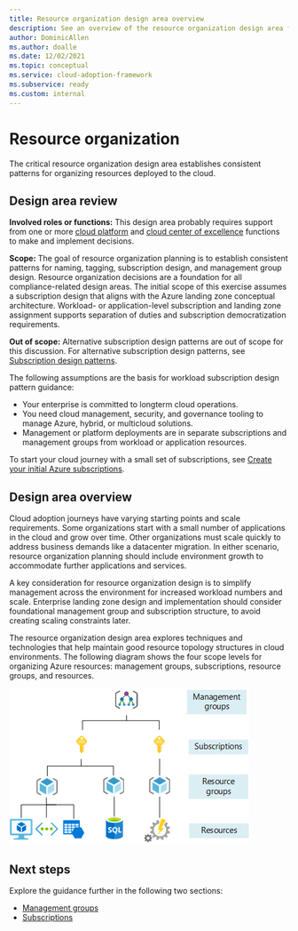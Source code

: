 ```yaml
---
title: Resource organization design area overview
description: See an overview of the resource organization design area for cloud deployments.
author: DominicAllen
ms.author: doalle
ms.date: 12/02/2021
ms.topic: conceptual
ms.service: cloud-adoption-framework
ms.subservice: ready
ms.custom: internal
---
```


# Resource organization

The critical resource organization design area establishes consistent patterns for organizing resources deployed to the cloud.

## Design area review

**Involved roles or functions:** This design area probably requires support from one or more [cloud platform](../../../organize/cloud-platform.md) and [cloud center of excellence](../../../organize/cloud-center-of-excellence.md) functions to make and implement decisions.

**Scope:** The goal of resource organization planning is to establish consistent patterns for naming, tagging, subscription design, and management group design. Resource organization decisions are a foundation for all compliance-related design areas. The initial scope of this exercise assumes a subscription design that aligns with the Azure landing zone conceptual architecture. Workload- or application-level subscription and landing zone assignment supports separation of duties and subscription democratization requirements.

**Out of scope:** Alternative subscription design patterns are out of scope for this discussion. For alternative subscription design patterns, see [Subscription design patterns](../../../decision-guides/subscriptions/index.md).

The following assumptions are the basis for workload subscription design pattern guidance:

- Your enterprise is committed to longterm cloud operations.
- You need cloud management, security, and governance tooling to manage Azure, hybrid, or multicloud solutions.
- Management or platform deployments are in separate subscriptions and management groups from workload or application resources.

To start your cloud journey with a small set of subscriptions, see [Create your initial Azure subscriptions](../../azure-best-practices/initial-subscriptions.md).

## Design area overview

Cloud adoption journeys have varying starting points and scale requirements. Some organizations start with a small number of applications in the cloud and grow over time. Other organizations must scale quickly to address business demands like a datacenter migration. In either scenario, resource organization planning should include environment growth to accommodate further applications and services.

A key consideration for resource organization design is to simplify management across the environment for increased workload numbers and scale. Enterprise landing zone design and implementation should consider foundational management group and subscription structure, to avoid creating scaling constraints later.

The resource organization design area explores techniques and technologies that help maintain good resource topology structures in cloud environments. The following diagram shows the four scope levels for organizing Azure resources: management groups, subscriptions, resource groups, and resources.

![Diagram that shows the four scope levels for organizing Azure resources.](../../azure-setup-guide/media/organize-resources/scope-levels.png)

## Next steps

Explore the guidance further in the following two sections:

- [Management groups](./resource-org-management-groups.md)
- [Subscriptions](./resource-org-subscriptions.md)
